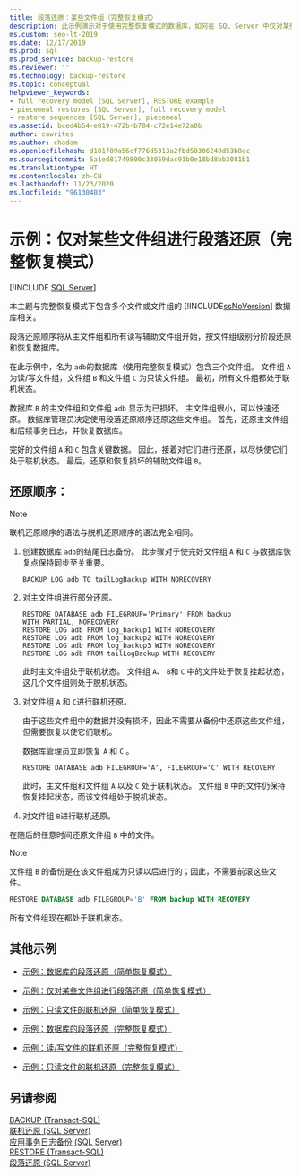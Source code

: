 ```yaml
---
title: 段落还原：某些文件组（完整恢复模式）
description: 此示例演示对于使用完整恢复模式的数据库，如何在 SQL Server 中仅对某些文件组执行段落还原。
ms.custom: seo-lt-2019
ms.date: 12/17/2019
ms.prod: sql
ms.prod_service: backup-restore
ms.reviewer: ''
ms.technology: backup-restore
ms.topic: conceptual
helpviewer_keywords:
- full recovery model [SQL Server], RESTORE example
- piecemeal restores [SQL Server], full recovery model
- restore sequences [SQL Server], piecemeal
ms.assetid: bced4b54-e819-472b-b784-c72e14e72a0b
author: cawrites
ms.author: chadam
ms.openlocfilehash: d181f89a56cf776d5313a2fbd50306249d53b8ec
ms.sourcegitcommit: 5a1ed81749800c33059dac91b0e18bd8bb3081b1
ms.translationtype: HT
ms.contentlocale: zh-CN
ms.lasthandoff: 11/23/2020
ms.locfileid: "96130403"
---
```

# <a name="example-piecemeal-restore-of-only-some-filegroups-full-recovery-model"></a>示例：仅对某些文件组进行段落还原（完整恢复模式）
 [!INCLUDE [SQL Server](../../includes/applies-to-version/sqlserver.md)]

  本主题与完整恢复模式下包含多个文件或文件组的 [!INCLUDE[ssNoVersion](../../includes/ssnoversion-md.md)] 数据库相关。  
  
 段落还原顺序将从主文件组和所有读写辅助文件组开始，按文件组级别分阶段还原和恢复数据库。  
  
 在此示例中，名为 `adb`的数据库（使用完整恢复模式）包含三个文件组。 文件组 `A` 为读/写文件组，文件组 `B` 和文件组 `C` 为只读文件组。 最初，所有文件组都处于联机状态。  
  
 数据库 `B` 的主文件组和文件组 `adb` 显示为已损坏。 主文件组很小，可以快速还原。 数据库管理员决定使用段落还原顺序还原这些文件组。 首先，还原主文件组和后续事务日志，并恢复数据库。  
  
 完好的文件组 `A` 和 `C` 包含关键数据。 因此，接着对它们进行还原，以尽快使它们处于联机状态。 最后，还原和恢复损坏的辅助文件组 `B`。  
  
## <a name="restore-sequences"></a>还原顺序：  
  
> [!NOTE]  
>  联机还原顺序的语法与脱机还原顺序的语法完全相同。  
  
1.  创建数据库 `adb`的结尾日志备份。 此步骤对于使完好文件组 `A` 和 `C` 与数据库恢复点保持同步至关重要。  
  
    ```  
    BACKUP LOG adb TO tailLogBackup WITH NORECOVERY  
    ```  
  
2.  对主文件组进行部分还原。  
  
    ```  
    RESTORE DATABASE adb FILEGROUP='Primary' FROM backup   
    WITH PARTIAL, NORECOVERY  
    RESTORE LOG adb FROM log_backup1 WITH NORECOVERY  
    RESTORE LOG adb FROM log_backup2 WITH NORECOVERY  
    RESTORE LOG adb FROM log_backup3 WITH NORECOVERY  
    RESTORE LOG adb FROM tailLogBackup WITH RECOVERY  
    ```  
  
     此时主文件组处于联机状态。 文件组 `A`、 `B`和 `C` 中的文件处于恢复挂起状态，这几个文件组则处于脱机状态。  
  
3.  对文件组 `A` 和 `C`进行联机还原。  
  
     由于这些文件组中的数据并没有损坏，因此不需要从备份中还原这些文件组，但需要恢复以使它们联机。  
  
     数据库管理员立即恢复 `A` 和 `C` 。  
  
    ```  
    RESTORE DATABASE adb FILEGROUP='A', FILEGROUP='C' WITH RECOVERY  
    ```  
  
     此时，主文件组和文件组 `A` 以及 `C` 处于联机状态。 文件组 `B` 中的文件仍保持恢复挂起状态，而该文件组处于脱机状态。  
  
4.  对文件组 `B`进行联机还原。  

   在随后的任意时间还原文件组 `B` 中的文件。  
  
   > [!NOTE]  
   >  文件组 `B` 的备份是在该文件组成为只读以后进行的；因此，不需要前滚这些文件。  
  
   ```sql  
   RESTORE DATABASE adb FILEGROUP='B' FROM backup WITH RECOVERY  
   ```  
  
   所有文件组现在都处于联机状态。  
  
## <a name="additional-examples"></a>其他示例  
  
-   [示例：数据库的段落还原（简单恢复模式）](../../relational-databases/backup-restore/example-piecemeal-restore-of-database-simple-recovery-model.md)  
  
-   [示例：仅对某些文件组进行段落还原（简单恢复模式）](../../relational-databases/backup-restore/example-piecemeal-restore-of-only-some-filegroups-simple-recovery-model.md)  
  
-   [示例：只读文件的联机还原（简单恢复模式）](../../relational-databases/backup-restore/example-online-restore-of-a-read-only-file-simple-recovery-model.md)  
  
-   [示例：数据库的段落还原（完整恢复模式）](../../relational-databases/backup-restore/example-piecemeal-restore-of-database-full-recovery-model.md)  
  
-   [示例：读/写文件的联机还原（完整恢复模式）](../../relational-databases/backup-restore/example-online-restore-of-a-read-write-file-full-recovery-model.md)  
  
-   [示例：只读文件的联机还原（完整恢复模式）](../../relational-databases/backup-restore/example-online-restore-of-a-read-only-file-full-recovery-model.md)  
  
## <a name="see-also"></a>另请参阅  
 [BACKUP (Transact-SQL)](../../t-sql/statements/backup-transact-sql.md)   
 [联机还原 (SQL Server)](../../relational-databases/backup-restore/online-restore-sql-server.md)   
 [应用事务日志备份 (SQL Server)](../../relational-databases/backup-restore/apply-transaction-log-backups-sql-server.md)   
 [RESTORE &#40;Transact-SQL&#41;](../../t-sql/statements/restore-statements-transact-sql.md)   
 [段落还原 (SQL Server)](../../relational-databases/backup-restore/piecemeal-restores-sql-server.md)  
  
  
